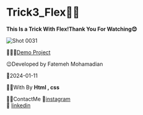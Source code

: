 # Trick3_Flex👩‍💻

**This Is a Trick With Flex!Thank You For Watching😊**

![Shot 0031](https://github.com/fatemeMohamadian/Trick3_Flex/assets/155579918/e58b7e2f-4730-4b7b-8629-3507fdfb10e0)


👩‍💻😎[Demo Project](https://fatememohamadian.github.io/Trick3_Flex/)

 😉Developed by Fatemeh Mohamadian

 📅2024-01-11

 👩‍💻With By **Html , css** 

 📲📞ContactMe 
 🔗[instagram](https://www.instagram.com/fateme_mohamadiian.fed)       
 🔗 [linkedin](https://www.linkedin.com/in/fateme-mohamadian-dev0824)
